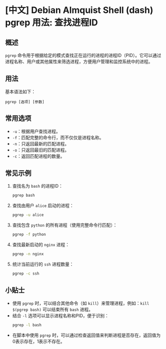 # [中文] Debian Almquist Shell (dash) pgrep 用法: 查找进程ID

## 概述
`pgrep` 命令用于根据给定的模式查找正在运行的进程的进程ID（PID）。它可以通过进程名称、用户或其他属性来筛选进程，方便用户管理和监控系统中的进程。

## 用法
基本语法如下：
```
pgrep [选项] [参数]
```

## 常用选项
- `-u`：根据用户查找进程。
- `-f`：匹配完整的命令行，而不仅仅是进程名称。
- `-n`：只返回最新的匹配进程。
- `-o`：只返回最旧的匹配进程。
- `-c`：返回匹配进程的数量。

## 常见示例
1. 查找名为 `bash` 的进程ID：
   ```sh
   pgrep bash
   ```

2. 查找由用户 `alice` 启动的进程：
   ```sh
   pgrep -u alice
   ```

3. 查找包含 `python` 的所有进程（使用完整命令行匹配）：
   ```sh
   pgrep -f python
   ```

4. 查找最新启动的 `nginx` 进程：
   ```sh
   pgrep -n nginx
   ```

5. 统计当前运行的 `ssh` 进程数量：
   ```sh
   pgrep -c ssh
   ```

## 小贴士
- 使用 `pgrep` 时，可以结合其他命令（如 `kill`）来管理进程，例如：`kill $(pgrep bash)` 可以结束所有 `bash` 进程。
- 结合 `-l` 选项可以显示进程名称和PID，便于识别：
  ```sh
  pgrep -l bash
  ```
- 在脚本中使用 `pgrep` 时，可以通过检查返回值来判断进程是否存在，返回值为0表示存在，1表示不存在。